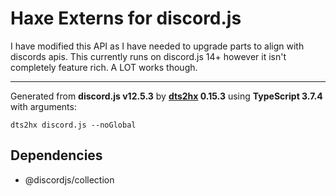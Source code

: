 # Haxe Externs for discord.js

I have modified this API as I have needed to upgrade parts to align with discords apis. This currently runs on discord.js 14+ however it isn't completely feature rich. A LOT works though.

---

Generated from **discord.js v12.5.3** by **[dts2hx](https://github.com/haxiomic/dts2hx) 0.15.3** using **TypeScript 3.7.4** with arguments:

	dts2hx discord.js --noGlobal

## Dependencies
- @discordjs/collection
